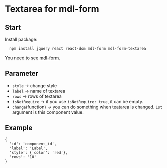 # Textarea for mdl-form

## Start

Install package:
```
  npm install jquery react react-dom mdl-form mdl-form-textarea
```

You need to see [mdl-form](https://github.com/HsuTing/mdl-form.git).

## Parameter

- `style` -> change style
- `label` -> name of textarea
- `rows` -> rows of textarea
- `isNotRequire` -> if you use `isNotRequire: true`, it can be empty.
- `change`(function) -> you can do something when teatarea is changed. `1st` argument is this component value.

## Example

```
{   
  'id': 'component_id',
  'label': 'Label',
  'style': {'color': 'red'},
  'rows': '10'
}
```
